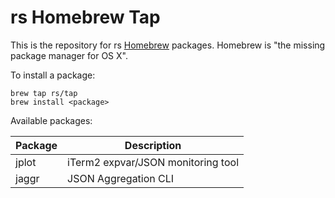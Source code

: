 rs Homebrew Tap
===
This is the repository for rs [Homebrew](http://brew.sh/) packages. Homebrew is "the missing package manager for OS X".

To install a package:

```
brew tap rs/tap
brew install <package>
```

Available packages:

Package|Description
---|---
jplot|iTerm2 expvar/JSON monitoring tool
jaggr|JSON Aggregation CLI
